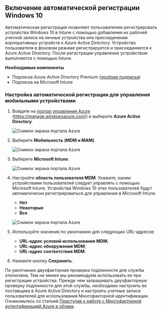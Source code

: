 ## <a name="enable-windows-10-automatic-enrollment"></a>Включение автоматической регистрации Windows 10

Автоматическая регистрация позволяет пользователям регистрировать устройства Windows 10 в Intune с помощью добавления их рабочей учетной записи на личные устройства или присоединения корпоративных устройств к Azure Active Directory. Устройство пользователя в фоновом режиме регистрируется и присоединяется к Azure Active Directory. После регистрации управление устройством выполняется с помощью Intune.

**Необходимые компоненты**
- Подписка Azure Active Directory Premium ([пробная подписка](http://go.microsoft.com/fwlink/?LinkID=816845))
- Подписка на Microsoft Intune


### <a name="configure-automatic-mdm-enrollment"></a>Настройка автоматической регистрации для управления мобильными устройствами

1. Войдите на [портал управления Azure](https://portal.azure.com) (https://manage.windowsazure.com)) и выберите **Azure Active Directory**.

   ![Снимок экрана портала Azure](../media/auto-enroll-azure-main.png)

2. Выберите **Мобильность (MDM и MAM)**.

   ![Снимок экрана портала Azure](../media/auto-enroll-mdm.png)

3. Выберите **Microsoft Intune**.

   ![Снимок экрана портала Azure](../media/auto-enroll-intune.png)

4. Настройте **область пользователя MDM**. Укажите, каким устройствами пользователей следует управлять с помощью Microsoft Intune. Устройства Windows 10 этих пользователей будут автоматически регистрироваться для управления в Microsoft Intune.

   - **Нет**
   - **Некоторые**
   - **Все**

   ![Снимок экрана портала Azure](../media/auto-enroll-scope.png)

5. Используйте значения по умолчанию для следующих URL-адресов:
   - **URL-адрес условий использования MDM**;
   - **URL-адрес обнаружения MDM**;
   - **URL-адрес соответствия MDM**.

6. Нажмите кнопку **Сохранить**.

По умолчанию двухфакторная проверка подлинности для службы отключена. Тем не менее мы рекомендуем использовать ее при регистрации устройства. Прежде чем запрашивать двухфакторную проверку подлинности для этой службы, необходимо настроить ее поставщика в Azure Active Directory и настроить учетные записи пользователей для использования Многофакторной идентификации. Ознакомьтесь со статьей [Приступая к работе с Многофакторной аутентификацией Azure в облаке](https://docs.microsoft.com/azure/multi-factor-authentication/multi-factor-authentication-get-started-cloud).
